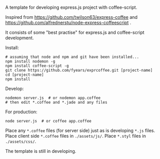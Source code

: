 A template for developing express.js project with coffee-script.

Inspired from https://github.com/twilson63/express-coffee and https://github.com/alfrednerstu/node-express-coffeescript .

It consists of some "best practise" for express.js and coffee-script development.

Install:

```
# assuming that node and npm and git have been installed...
npm install nodemon -g
npm install coffee-script -g
git clone https://github.com/fyears/exprcoffee.git [project-name]
cd [project-name]
npm install
```

Develop:

```
nodemon server.js  # or nodemon app.coffee
# then edit *.coffee and *.jade and any files
```

For production:

```
node server.js  # or coffee app.coffee
```

Place any `*.coffee` files (for server side) just as is developing `*.js` files. Place client side `*.coffee` files in `./assets/js/`. Place `*.styl` files in `./assets/css/`.

The template is still in developing.
